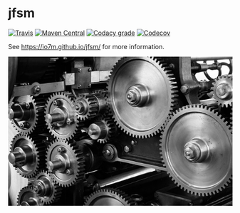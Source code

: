 jfsm
===

[![Travis](https://img.shields.io/travis/io7m/jfsm.png?style=flat-square)](https://travis-ci.org/io7m/jfsm)
[![Maven Central](https://img.shields.io/maven-central/v/com.io7m.jfsm/com.io7m.jfsm.png?style=flat-square)](http://search.maven.org/#search%7Cga%7C1%7Cg%3A%22com.io7m.jfsm%22)
[![Codacy grade](https://img.shields.io/codacy/grade/1df15a69818d416a842e80d61b33e603.png?style=flat-square)](https://www.codacy.com/app/github_79/jfsm)
[![Codecov](https://img.shields.io/codecov/c/github/io7m/jfsm.png?style=flat-square)](https://codecov.io/gh/io7m/jfsm)

See https://io7m.github.io/jfsm/ for more information.

![jfsm](./src/site/resources/jfsm.jpg?raw=true)
